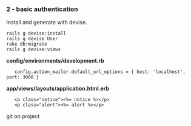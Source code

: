 ### 2 - basic authentication

Install and generate with devise.

    rails g devise:install
    rails g devise User
    rake db:migrate
    rails g devise:views

**config/environments/development.rb**

       config.action_mailer.default_url_options = { host: 'localhost', port: 3000 }

**app/views/layouts/application.html.erb**

       <p class="notice"><%= notice %></p>
       <p class="alert"><%= alert %></p>

git on project


